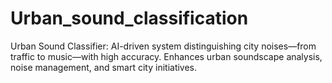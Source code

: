 # Urban_sound_classification
Urban Sound Classifier: AI-driven system distinguishing city noises—from traffic to music—with high accuracy. Enhances urban soundscape analysis, noise management, and smart city initiatives.
